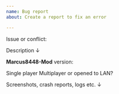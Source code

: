 ```yaml
---
name: Bug report
about: Create a report to fix an error

---
```


Issue or conflict:

Description ↓


**Marcus8448-Mod** version:

Single player Multiplayer or opened to LAN?


Screenshots, crash reports, logs etc. ↓
